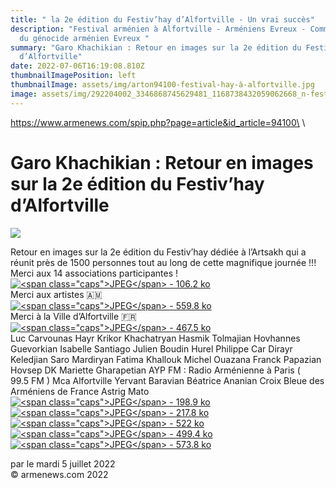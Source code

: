 ```yaml
---
title: " la 2e édition du Festiv’hay d’Alfortville - Un vrai succès"
description: "Festival arménien à Alfortville - Arméniens Evreux - Commémoration
  du génocide arménien Evreux "
summary: "Garo Khachikian : Retour en images sur la 2e édition du Festiv’hay
  d’Alfortville"
date: 2022-07-06T16:19:08.810Z
thumbnailImagePosition: left
thumbnailImage: assets/img/arton94100-festival-hay-à-alfortville.jpg
image: assets/img/292204002_3346868745629481_1168738432059062668_n-festival-hay-à-alfortville.jpg
---
```

https://www.armenews.com/spip.php?page=article&id_article=94100\
\
<!--StartFragment-->

# Garo Khachikian : Retour en images sur la 2e édition du Festiv’hay d’Alfortville



![](https://www.armenews.com/IMG/arton94100.jpg)

Retour en images sur la 2e édition du Festiv’hay dédiée à l’Artsakh qui a réunit près de 1500 personnes tout au long de cette magnifique journée !!!\
Merci aux 14 associations participantes !\
[![\<span class="caps">JPEG\</span> - 106.2 ko](https://www.armenews.com/local/cache-vignettes/L670xH503/292204002_3346868745629481_1168738432059062668_n-6cea9.jpg?1657020428)](https://www.armenews.com/IMG/jpg/292204002_3346868745629481_1168738432059062668_n.jpg "jpg/292204002_3346868745629481_1168738432059062668_n.jpg")\
Merci aux artistes 🇦🇲\
[![\<span class="caps">JPEG\</span> - 559.8 ko](https://www.armenews.com/local/cache-vignettes/L670xH894/290949127_3346883198961369_3832243675514268038_n-b91c5.jpg?1657020429)](https://www.armenews.com/IMG/jpg/290949127_3346883198961369_3832243675514268038_n.jpg "jpg/290949127_3346883198961369_3832243675514268038_n.jpg")\
Merci à la Ville d’Alfortville 🇫🇷\
[![\<span class="caps">JPEG\</span> - 467.5 ko](https://www.armenews.com/local/cache-vignettes/L670xH894/291872895_3346883758961313_4236240102006582603_n-9759a.jpg?1657020429)](https://www.armenews.com/IMG/jpg/291872895_3346883758961313_4236240102006582603_n.jpg "jpg/291872895_3346883758961313_4236240102006582603_n.jpg")\
Luc Carvounas Hayr Krikor Khachatryan Hasmik Tolmajian Hovhannes Guevorkian Isabelle Santiago Julien Boudin Hurel Philippe Car Dirayr Keledjian Saro Mardiryan Fatima Khallouk Michel Ouazana Franck Papazian Hovsep DK Mariette Gharapetian AYP FM : Radio Arménienne à Paris ( 99.5 FM ) Mca Alfortville Yervant Baravian Béatrice Ananian Croix Bleue des Arméniens de France Astrig Mato\
[![\<span class="caps">JPEG\</span> - 198.9 ko](https://www.armenews.com/local/cache-vignettes/L670xH817/291094158_3346883718961317_7583655918098334450_n-d9b2d.jpg?1657020429)](https://www.armenews.com/IMG/jpg/291094158_3346883718961317_7583655918098334450_n.jpg "jpg/291094158_3346883718961317_7583655918098334450_n.jpg")[![\<span class="caps">JPEG\</span> - 217.8 ko](https://www.armenews.com/local/cache-vignettes/L670xH447/291829486_3346883862294636_1567281933340097772_n-b6c07.jpg?1657020429)](https://www.armenews.com/IMG/jpg/291829486_3346883862294636_1567281933340097772_n.jpg "jpg/291829486_3346883862294636_1567281933340097772_n.jpg")[![\<span class="caps">JPEG\</span> - 522 ko](https://www.armenews.com/local/cache-vignettes/L670xH503/291675500_3346883782294644_8405626149688194865_n-07496.jpg?1657020429)](https://www.armenews.com/IMG/jpg/291675500_3346883782294644_8405626149688194865_n.jpg "jpg/291675500_3346883782294644_8405626149688194865_n.jpg")[![\<span class="caps">JPEG\</span> - 499.4 ko](https://www.armenews.com/local/cache-vignettes/L670xH503/290692903_3346883125628043_5276968668431466219_n-5e759.jpg?1657020429)](https://www.armenews.com/IMG/jpg/290692903_3346883125628043_5276968668431466219_n.jpg "jpg/290692903_3346883125628043_5276968668431466219_n.jpg")[![\<span class="caps">JPEG\</span> - 573.8 ko](https://www.armenews.com/local/cache-vignettes/L670xH503/290891012_3346883108961378_2931264853756361908_n-594a3.jpg?1657020429)](https://www.armenews.com/IMG/jpg/290891012_3346883108961378_2931264853756361908_n.jpg "jpg/290891012_3346883108961378_2931264853756361908_n.jpg")

par le mardi 5 juillet 2022\
© armenews.com 2022

<!--EndFragment-->